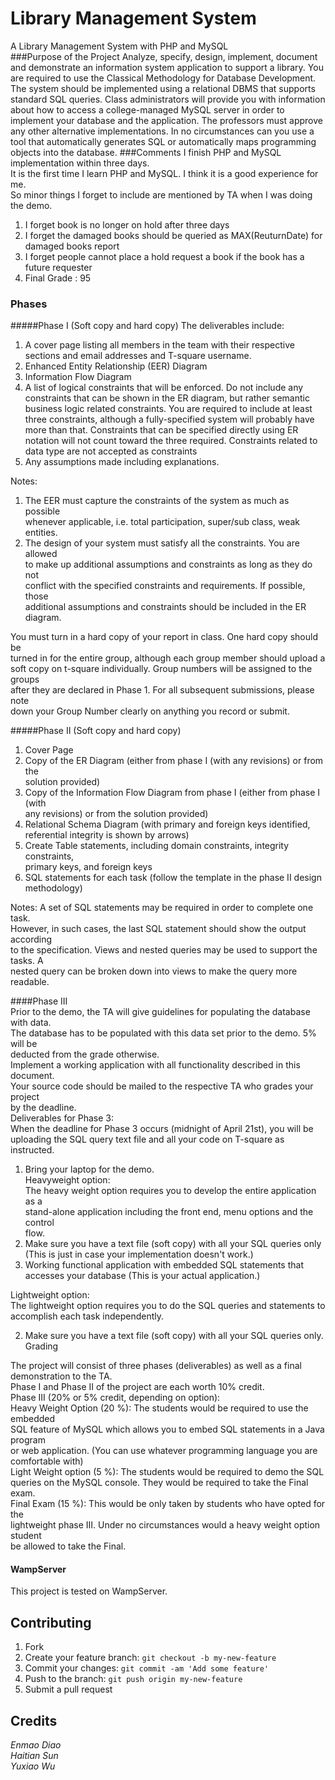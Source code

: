 # Library Management System

A Library Management System with PHP and MySQL  
###Purpose of the Project
Analyze, specify, design, implement, document and demonstrate an information
system application to support a library. You are required to use the Classical
Methodology for Database Development. The system should be implemented
using a relational DBMS that supports standard SQL queries. Class administrators
will provide you with information about how to access a college-managed MySQL
server in order to implement your database and the application. The professors
must approve any other alternative implementations. In no circumstances can you
use a tool that automatically generates SQL or automatically maps programming
objects into the database. 
###Comments
I finish PHP and MySQL implementation within three days.  
It is the first time I learn PHP and MySQL. I think it is a good experience for me.  
So minor things I forget to include are mentioned by TA when I was doing the demo.

1. I forget book is no longer on hold after three days
2. I forget the damaged books should be queried as MAX(ReuturnDate) for damaged books report
3. I forget people cannot place a hold request a book if the book has a future requester
4. Final Grade : 95

### Phases 
#####Phase I (Soft copy and hard copy)
The deliverables include:

1. A cover page listing all members in the team with their respective sections
and email addresses and T-square username.
2. Enhanced Entity Relationship (EER) Diagram
3. Information Flow Diagram
4. A list of logical constraints that will be enforced. Do not include any constraints that can be shown in the ER diagram, but rather semantic
business logic related constraints. You are required to include at least three
constraints, although a fully-specified system will probably have more than
that. Constraints that can be specified directly using ER notation will not
count toward the three required. Constraints related to data type are not
accepted as constraints
5. Any assumptions made including explanations.    

Notes:

1. The EER must capture the constraints of the system as much as possible  
whenever applicable, i.e. total participation, super/sub class, weak entities.  
2. The design of your system must satisfy all the constraints. You are allowed  
to make up additional assumptions and constraints as long as they do not  
conflict with the specified constraints and requirements. If possible, those  
additional assumptions and constraints should be included in the ER  
diagram.

You must turn in a hard copy of your report in class. One hard copy should be  
turned in for the entire group, although each group member should upload a  
soft copy on t-square individually. Group numbers will be assigned to the groups  
after they are declared in Phase 1. For all subsequent submissions, please note  
down your Group Number clearly on anything you record or submit.  

#####Phase II (Soft copy and hard copy)

1. Cover Page  
2. Copy of the ER Diagram (either from phase I (with any revisions) or from the  
solution provided)  
3. Copy of the Information Flow Diagram from phase I (either from phase I (with  
any revisions) or from the solution provided)  
4. Relational Schema Diagram (with primary and foreign keys identified,  
referential integrity is shown by arrows)  
5. Create Table statements, including domain constraints, integrity constraints,  
primary keys, and foreign keys  
6. SQL statements for each task (follow the template in the phase II design  
methodology)

Notes: A set of SQL statements may be required in order to complete one task.  
However, in such cases, the last SQL statement should show the output according  
to the specification. Views and nested queries may be used to support the tasks. A  
nested query can be broken down into views to make the query more readable. 

####Phase III  
Prior to the demo, the TA will give guidelines for populating the database with data.  
The database has to be populated with this data set prior to the demo. 5% will be  
deducted from the grade otherwise.  
Implement a working application with all functionality described in this document.  
Your source code should be mailed to the respective TA who grades your project  
by the deadline.  
Deliverables for Phase 3:  
When the deadline for Phase 3 occurs (midnight of April 21st), you will be  
uploading the SQL query text file and all your code on T-square as instructed. 

1. Bring your laptop for the demo.  
Heavyweight option:  
The heavy weight option requires you to develop the entire application as a  
stand-alone application including the front end, menu options and the control  
flow.  
2. Make sure you have a text file (soft copy) with all your SQL queries only  
(This is just in case your implementation doesn't work.)  
3. Working functional application with embedded SQL statements that  
accesses your database (This is your actual application.) 

Lightweight option:  
The lightweight option requires you to do the SQL queries and statements to  
accomplish each task independently.

2. Make sure you have a text file (soft copy) with all your SQL queries only.  
Grading  

The project will consist of three phases (deliverables) as well as a final  
demonstration to the TA.  
Phase I and Phase II of the project are each worth 10% credit.  
Phase III (20% or 5% credit, depending on option):  
Heavy Weight Option (20 %): The students would be required to use the embedded  
SQL feature of MySQL which allows you to embed SQL statements in a Java program  
or web application. (You can use whatever programming language you are  
comfortable with)  
Light Weight option (5 %): The students would be required to demo the SQL  
queries on the MySQL console. They would be required to take the Final exam.  
Final Exam (15 %): This would be only taken by students who have opted for the  
lightweight phase III. Under no circumstances would a heavy weight option student  
be allowed to take the Final.  

#### WampServer
This project is tested on WampServer.

## Contributing

1. Fork
2. Create your feature branch: `git checkout -b my-new-feature`
3. Commit your changes: `git commit -am 'Add some feature'`
4. Push to the branch: `git push origin my-new-feature`
5. Submit a pull request

## Credits

*Enmao Diao  
Haitian Sun  
Yuxiao Wu*
